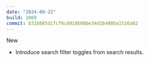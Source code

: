 ```yaml
---
date: "2024-09-22"
build: 1069
commit: b31b685d1fcf6c8018b08be34d1b480ba1516a02
---
```


New
- Introduce search filter toggles from search results.
